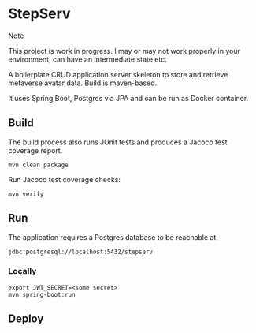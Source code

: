 # StepServ

> [!NOTE]
> This project is work in progress. I may or may not work properly in your environment,
> can have an intermediate state etc.

A boilerplate CRUD application server skeleton to store and retrieve metaverse avatar data.
Build is maven-based.

It uses Spring Boot, Postgres via JPA and can be run as Docker container.

## Build

The build process also runs JUnit tests and produces a Jacoco test coverage report.

````
mvn clean package
````

Run Jacoco test coverage checks:

````
mvn verify
````

## Run

The application requires a Postgres database to be reachable at
````
jdbc:postgresql://localhost:5432/stepserv
````

### Locally
```` 
export JWT_SECRET=<some secret>
mvn spring-boot:run
````

## Deploy

